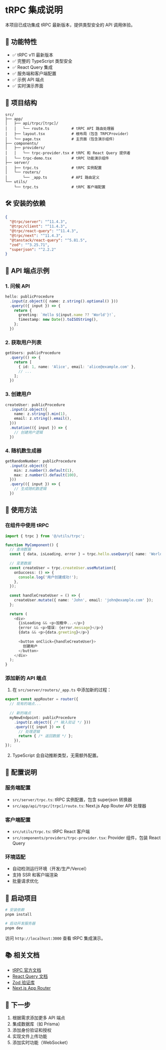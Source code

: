# tRPC 集成说明

本项目已成功集成 tRPC 最新版本，提供类型安全的 API 调用体验。

## 🚀 功能特性

- ✅ tRPC v11 最新版本
- ✅ 完整的 TypeScript 类型安全
- ✅ React Query 集成
- ✅ 服务端和客户端配置
- ✅ 示例 API 端点
- ✅ 实时演示界面

## 📁 项目结构

```
src/
├── app/
│   ├── api/trpc/[trpc]/
│   │   └── route.ts          # tRPC API 路由处理器
│   ├── layout.tsx            # 根布局（包含 TRPCProvider）
│   └── page.tsx              # 主页面（包含演示组件）
├── components/
│   ├── providers/
│   │   └── trpc-provider.tsx # tRPC 和 React Query 提供者
│   └── trpc-demo.tsx         # tRPC 功能演示组件
├── server/
│   ├── trpc.ts               # tRPC 实例配置
│   └── routers/
│       └── _app.ts           # API 路由定义
└── utils/
    └── trpc.ts               # tRPC 客户端配置
```

## 🛠️ 安装的依赖

```json
{
  "@trpc/server": "^11.4.3",
  "@trpc/client": "^11.4.3",
  "@trpc/react-query": "^11.4.3",
  "@trpc/next": "^11.4.3",
  "@tanstack/react-query": "^5.81.5",
  "zod": "^3.25.71",
  "superjson": "^2.2.2"
}
```

## 📝 API 端点示例

### 1. 问候 API
```typescript
hello: publicProcedure
  .input(z.object({ name: z.string().optional() }))
  .query(({ input }) => {
    return {
      greeting: `Hello ${input.name ?? 'World'}!`,
      timestamp: new Date().toISOString(),
    };
  })
```

### 2. 获取用户列表
```typescript
getUsers: publicProcedure
  .query(() => {
    return [
      { id: 1, name: 'Alice', email: 'alice@example.com' },
      // ...
    ];
  })
```

### 3. 创建用户
```typescript
createUser: publicProcedure
  .input(z.object({
    name: z.string().min(1),
    email: z.string().email(),
  }))
  .mutation(({ input }) => {
    // 创建用户逻辑
  })
```

### 4. 随机数生成器
```typescript
getRandomNumber: publicProcedure
  .input(z.object({
    min: z.number().default(1),
    max: z.number().default(100),
  }))
  .query(({ input }) => {
    // 生成随机数逻辑
  })
```

## 🎯 使用方法

### 在组件中使用 tRPC

```typescript
import { trpc } from '@/utils/trpc';

function MyComponent() {
  // 查询数据
  const { data, isLoading, error } = trpc.hello.useQuery({ name: 'World' });
  
  // 变更数据
  const createUser = trpc.createUser.useMutation({
    onSuccess: () => {
      console.log('用户创建成功!');
    },
  });
  
  const handleCreateUser = () => {
    createUser.mutate({ name: 'John', email: 'john@example.com' });
  };
  
  return (
    <div>
      {isLoading && <p>加载中...</p>}
      {error && <p>错误: {error.message}</p>}
      {data && <p>{data.greeting}</p>}
      
      <button onClick={handleCreateUser}>
        创建用户
      </button>
    </div>
  );
}
```

### 添加新的 API 端点

1. 在 `src/server/routers/_app.ts` 中添加新的过程：

```typescript
export const appRouter = router({
  // 现有的端点...
  
  // 新的端点
  myNewEndpoint: publicProcedure
    .input(z.object({ /* 输入验证 */ }))
    .query(({ input }) => {
      // 处理逻辑
      return { /* 返回数据 */ };
    }),
});
```

2. TypeScript 会自动推断类型，无需额外配置。

## 🔧 配置说明

### 服务端配置
- `src/server/trpc.ts`: tRPC 实例配置，包含 superjson 转换器
- `src/app/api/trpc/[trpc]/route.ts`: Next.js App Router API 处理器

### 客户端配置
- `src/utils/trpc.ts`: tRPC React 客户端
- `src/components/providers/trpc-provider.tsx`: Provider 组件，包装 React Query

### 环境适配
- 自动检测运行环境（开发/生产/Vercel）
- 支持 SSR 和客户端渲染
- 批量请求优化

## 🚀 启动项目

```bash
# 安装依赖
pnpm install

# 启动开发服务器
pnpm dev
```

访问 `http://localhost:3000` 查看 tRPC 集成演示。

## 📚 相关文档

- [tRPC 官方文档](https://trpc.io/docs)
- [React Query 文档](https://tanstack.com/query/latest)
- [Zod 验证库](https://zod.dev/)
- [Next.js App Router](https://nextjs.org/docs/app)

## 🎉 下一步

1. 根据需求添加更多 API 端点
2. 集成数据库（如 Prisma）
3. 添加身份验证和授权
4. 实现文件上传功能
5. 添加实时功能（WebSocket）